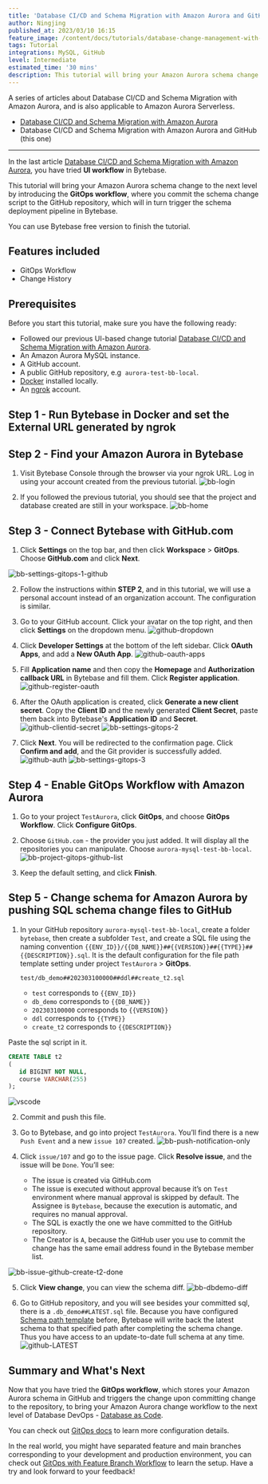 ```yaml
---
title: 'Database CI/CD and Schema Migration with Amazon Aurora and GitHub'
author: Ningjing
published_at: 2023/03/10 16:15
feature_image: /content/docs/tutorials/database-change-management-with-amazon-aurora-and-github/feature-image.webp
tags: Tutorial
integrations: MySQL, GitHub
level: Intermediate
estimated_time: '30 mins'
description: This tutorial will bring your Amazon Aurora schema change to the next level by introducing the GitOps workflow, where you commit schema change script to the GitHub repository, which will in turn trigger the schema deployment pipeline in Bytebase.
---
```


A series of articles about Database CI/CD and Schema Migration with Amazon Aurora, and is also applicable to Amazon Aurora Serverless.

- [Database CI/CD and Schema Migration with Amazon Aurora](/docs/tutorials/database-change-management-with-amazon-aurora)
- Database CI/CD and Schema Migration with Amazon Aurora and GitHub (this one)

---

In the last article [Database CI/CD and Schema Migration with Amazon Aurora](/docs/tutorials/database-change-management-with-amazon-aurora), you have tried **UI workflow** in Bytebase.

This tutorial will bring your Amazon Aurora schema change to the next level by introducing the **GitOps workflow**, where you commit the schema change script to the GitHub repository, which will in turn trigger the schema deployment pipeline in Bytebase.

You can use Bytebase free version to finish the tutorial.

## Features included

- GitOps Workflow
- Change History

## Prerequisites

Before you start this tutorial, make sure you have the following ready:

- Followed our previous UI-based change tutorial [Database CI/CD and Schema Migration with Amazon Aurora](/docs/tutorials/database-change-management-with-amazon-aurora).
- An Amazon Aurora MySQL instance.
- A GitHub account.
- A public GitHub repository, e.g  `aurora-test-bb-local`.
- [Docker](https://www.docker.com/) installed locally.
- An [ngrok](http://ngrok.com/) account.

## Step 1 - Run Bytebase in Docker and set the External URL generated by ngrok

<IncludeBlock url="/docs/get-started/install/vcs-with-ngrok"></IncludeBlock>

## Step 2 - Find your Amazon Aurora in Bytebase

1. Visit Bytebase Console through the browser via your ngrok URL. Log in using your account created from the previous tutorial.
   ![bb-login](/content/docs/tutorials/database-change-management-with-amazon-aurora-and-github/bb-login.webp)

2. If you followed the previous tutorial, you should see that the project and database created are still in your workspace.
   ![bb-home](/content/docs/tutorials/database-change-management-with-amazon-aurora-and-github/bb-home.webp)

## Step 3 - Connect Bytebase with GitHub.com

1. Click **Settings** on the top bar, and then click **Workspace** > **GitOps**. Choose **GitHub.com** and click **Next**.

![bb-settings-gitops-1-github](/content/docs/tutorials/database-change-management-with-amazon-aurora-and-github/bb-settings-gitops-1-github.webp)

2. Follow the instructions within **STEP 2**, and in this tutorial, we will use a personal account instead of an organization account. The configuration is similar.

3. Go to your GitHub account. Click your avatar on the top right, and then click **Settings** on the dropdown menu.
   ![github-dropdown](/content/docs/tutorials/database-change-management-with-amazon-aurora-and-github/github-dropdown.webp)

4. Click **Developer Settings** at the bottom of the left sidebar. Click **OAuth Apps**, and add a **New OAuth App**.
   ![github-oauth-apps](/content/docs/tutorials/database-change-management-with-amazon-aurora-and-github/github-oauth-apps.webp)

5. Fill **Application name** and then copy the **Homepage** and **Authorization callback URL** in Bytebase and fill them. Click **Register application**.
   ![github-register-oauth](/content/docs/tutorials/database-change-management-with-amazon-aurora-and-github/github-register-oauth.webp)

6. After the OAuth application is created, click **Generate a new client secret**. Copy the **Client ID** and the newly generated **Client Secret**, paste them back into Bytebase's **Application ID** and **Secret**.
   ![github-clientid-secret](/content/docs/tutorials/database-change-management-with-amazon-aurora-and-github/github-clientid-secret.webp)
   ![bb-settings-gitops-2](/content/docs/tutorials/database-change-management-with-amazon-aurora-and-github/bb-settings-gitops-2.webp)

7. Click **Next**. You will be redirected to the confirmation page. Click **Confirm and add**, and the Git provider is successfully added.
   ![github-auth](/content/docs/tutorials/database-change-management-with-amazon-aurora-and-github/github-auth.webp)
   ![bb-settings-gitops-3](/content/docs/tutorials/database-change-management-with-amazon-aurora-and-github/bb-settings-gitops-3.webp)

## Step 4 - Enable GitOps Workflow with Amazon Aurora

1. Go to your project `TestAurora`, click **GitOps**, and choose **GitOps Workflow**. Click **Configure GitOps**.

2. Choose `GitHub.com` - the provider you just added. It will display all the repositories you can manipulate. Choose `aurora-mysql-test-bb-local`.
   ![bb-project-gitops-github-list](/content/docs/tutorials/database-change-management-with-amazon-aurora-and-github/bb-project-gitops-github-list.webp)

3. Keep the default setting, and click **Finish**.

## Step 5 - Change schema for Amazon Aurora by pushing SQL schema change files to GitHub

1. In your GitHub repository `aurora-mysql-test-bb-local`, create a folder `bytebase`, then create a subfolder `Test`, and create a SQL file using the naming convention `{{ENV_ID}}/{{DB_NAME}}##{{VERSION}}##{{TYPE}}##{{DESCRIPTION}}.sql`. It is the default configuration for the file path template setting under project `TestAurora` > **GitOps**.

   `test/db_demo##202303100000##ddl##create_t2.sql`

   - `test` corresponds to `{{ENV_ID}}`
   - `db_demo` corresponds to `{{DB_NAME}}`
   - `202303100000` corresponds to `{{VERSION}}`
   - `ddl` corresponds to `{{TYPE}}`
   - `create_t2` corresponds to `{{DESCRIPTION}}`

Paste the sql script in it.

```sql
CREATE TABLE t2
(
   id BIGINT NOT NULL,
   course VARCHAR(255)
);
```

![vscode](/content/docs/tutorials/database-change-management-with-amazon-aurora-and-github/vscode.webp)

2. Commit and push this file.

3. Go to Bytebase, and go into project `TestAurora`. You’ll find there is a new `Push Event` and a new `issue 107` created.
   ![bb-push-notification-only](/content/docs/tutorials/database-change-management-with-amazon-aurora-and-github/bb-push-notification-only.webp)

4. Click `issue/107` and go to the issue page. Click **Resolve issue**, and the issue will be `Done`. You’ll see:
   - The issue is created via GitHub.com
   - The issue is executed without approval because it’s on `Test` environment where manual approval is skipped by default. The Assignee is `Bytebase`, because the execution is automatic, and requires no manual approval.
   - The SQL is exactly the one we have committed to the GitHub repository.
   - The Creator is `A`, because the GitHub user you use to commit the change has the same email address found in the Bytebase member list.

![bb-issue-github-create-t2-done](/content/docs/tutorials/database-change-management-with-amazon-aurora-and-github/bb-issue-github-create-t2-done.webp)

5. Click **View change**, you can view the schema diff.
   ![bb-dbdemo-diff](/content/docs/tutorials/database-change-management-with-amazon-aurora-and-github/bb-dbdemo-diff.webp)

6. Go to GitHub repository, and you will see besides your committed sql, there is a `.db_demo##LATEST.sql` file. Because you have configured [Schema path template](/docs/vcs-integration/name-and-organize-schema-files#schema-path-template) before, Bytebase will write back the latest schema to that specified path after completing the schema change. Thus you have access to an update-to-date full schema at any time.
   ![github-LATEST](/content/docs/tutorials/database-change-management-with-amazon-aurora-and-github/github-LATEST.webp)

## Summary and What's Next

Now that you have tried the **GitOps workflow**, which stores your Amazon Aurora schema in GitHub and triggers the change upon committing change to the repository, to bring your Amazon Aurora change workflow to the next level of Database DevOps - [Database as Code](/blog/database-as-code).

You can check out [GitOps docs](/docs/vcs-integration/overview) to learn more configuration details.

In the real world, you might have separated feature and main branches corresponding to your development and production environment, you can check out [GitOps with Feature Branch Workflow](/docs/how-to/workflow/gitops-feature-branch) to learn the setup. Have a try and look forward to your feedback!
